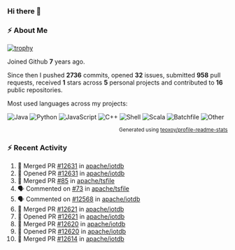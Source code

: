 ### Hi there 👋

### :zap: About Me

[![trophy](https://github-profile-trophy.vercel.app/?username=HTHou&theme=onedark)](https://github.com/ryo-ma/github-profile-trophy)
   
Joined Github **7** years ago.

Since then I pushed **2736** commits, opened **32** issues, submitted **958** pull requests, received **1** stars across **5** personal projects and contributed to **16** public repositories.

Most used languages across my projects:

![Java](https://img.shields.io/static/v1?style=flat-square&label=%E2%A0%80&color=555&labelColor=%23b07219&message=Java%EF%B8%B195.9%25)
![Python](https://img.shields.io/static/v1?style=flat-square&label=%E2%A0%80&color=555&labelColor=%233572A5&message=Python%EF%B8%B10.9%25)
![JavaScript](https://img.shields.io/static/v1?style=flat-square&label=%E2%A0%80&color=555&labelColor=%23f1e05a&message=JavaScript%EF%B8%B10.6%25)
![C++](https://img.shields.io/static/v1?style=flat-square&label=%E2%A0%80&color=555&labelColor=%23f34b7d&message=C%2B%2B%EF%B8%B10.4%25)
![Shell](https://img.shields.io/static/v1?style=flat-square&label=%E2%A0%80&color=555&labelColor=%2389e051&message=Shell%EF%B8%B10.4%25)
![Scala](https://img.shields.io/static/v1?style=flat-square&label=%E2%A0%80&color=555&labelColor=%23c22d40&message=Scala%EF%B8%B10.3%25)
![Batchfile](https://img.shields.io/static/v1?style=flat-square&label=%E2%A0%80&color=555&labelColor=%23C1F12E&message=Batchfile%EF%B8%B10.2%25)
![Other](https://img.shields.io/static/v1?style=flat-square&label=%E2%A0%80&color=555&labelColor=%23ededed&message=Other%EF%B8%B10.8%25)

<p align="right"><sub>Generated using <a href="https://github.com/marketplace/actions/profile-readme-stats">teoxoy/profile-readme-stats</a></sub></p>


<!--![](https://github.com/HTHou/HTHou/blob/output/github-contribution-grid-snake.svg)-->

<!--![Haonan Hou's github stats](https://github-readme-stats.vercel.app/api?username=HTHou&count_private=true&show_icons=true&theme=onedark)-->

<!--![Haonan Hou's wakatime stats](https://github-readme-stats.vercel.app/api/wakatime?username=HTHou&layout=compact&theme=onedark)-->

<!--![Top Langs](https://github-readme-stats.vercel.app/api/top-langs/?username=HTHou&theme=onedark&layout=compact)-->

### :zap: Recent Activity
<!--START_SECTION:activity-->
1. 🎉 Merged PR [#12631](https://github.com/apache/iotdb/pull/12631) in [apache/iotdb](https://github.com/apache/iotdb)
2. 💪 Opened PR [#12631](https://github.com/apache/iotdb/pull/12631) in [apache/iotdb](https://github.com/apache/iotdb)
3. 🎉 Merged PR [#85](https://github.com/apache/tsfile/pull/85) in [apache/tsfile](https://github.com/apache/tsfile)
4. 🗣 Commented on [#73](https://github.com/apache/tsfile/issues/73#issuecomment-2139288870) in [apache/tsfile](https://github.com/apache/tsfile)
5. 🗣 Commented on [#12568](https://github.com/apache/iotdb/issues/12568#issuecomment-2139286519) in [apache/iotdb](https://github.com/apache/iotdb)
6. 🎉 Merged PR [#12621](https://github.com/apache/iotdb/pull/12621) in [apache/iotdb](https://github.com/apache/iotdb)
7. 💪 Opened PR [#12621](https://github.com/apache/iotdb/pull/12621) in [apache/iotdb](https://github.com/apache/iotdb)
8. 🎉 Merged PR [#12620](https://github.com/apache/iotdb/pull/12620) in [apache/iotdb](https://github.com/apache/iotdb)
9. 💪 Opened PR [#12620](https://github.com/apache/iotdb/pull/12620) in [apache/iotdb](https://github.com/apache/iotdb)
10. 🎉 Merged PR [#12614](https://github.com/apache/iotdb/pull/12614) in [apache/iotdb](https://github.com/apache/iotdb)
<!--END_SECTION:activity-->

<!--
**HTHou/HTHou** is a ✨ _special_ ✨ repository because its `README.md` (this file) appears on your GitHub profile.

Here are some ideas to get you started:

- 🔭 I’m currently working on ...
- 🌱 I’m currently learning ...
- 👯 I’m looking to collaborate on ...
- 🤔 I’m looking for help with ...
- 💬 Ask me about ...
- 📫 How to reach me: ...
- 😄 Pronouns: ...
- ⚡ Fun fact: ...
-->
